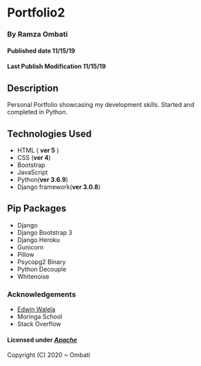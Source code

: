 # Portfolio2

### By **Ramza Ombati**
#### Published date **11/15/19**
#### Last Publish Modification **11/15/19** 


## Description

Personal Portfolio showcasing my development skills.
Started and completed in Python.


## Technologies Used
- HTML ( **ver 5** )
- CSS (**ver 4**)
- Bootstrap
- JavaScript
- Python(**ver 3.6.9**)
- Django framework(**ver 3.0.8**) 

## Pip Packages
- Django
- Django Bootstrap 3
- Django Heroku
- Gunicorn
- Pillow
- Psycopg2 Binary
- Python Decouple
- Whitenoise

### Acknowledgements

- [Edwin Walela](https://github.com/EdwinWalela)
- Moringa School
- Stack Overflow


#### Licensed under [***Apache***](https://github.com/ramza007/Portfolio2/blob/master/LICENSE)

Copyright (C) 2020 ~ Ombati